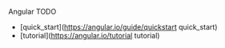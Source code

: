 Angular TODO

- [quick_start](https://angular.io/guide/quickstart quick_start)
- [tutorial](https://angular.io/tutorial tutorial)
